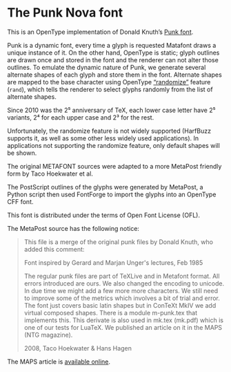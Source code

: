 The Punk Nova font
==================

This is an OpenType implementation of Donald Knuth’s
[Punk font][1].

Punk is a dynamic font, every time a glyph is requested Matafont draws
a unique instance of it. On the other hand, OpenType is static; glyph
outlines are drawn once and stored in the font and the renderer can not
alter those outlines. To emulate the dynamic nature of Punk, we generate
several alternate shapes of each glyph and store them in the font.
Alternate shapes are mapped to the base character using OpenType
[“randomize”][2] feature (`rand`), which tells the renderer to select
glyphs randomly from the list of alternate shapes.

Since 2010 was the 2⁵ anniversary of TeX, each lower case letter have 2⁵
variants, 2⁴ for each upper case and 2³ for the rest.

Unfortunately, the randomize feature is not widely supported (HarfBuzz
supports it, as well as some other less widely used applications).
In applications not supporting the randomize feature, only default shapes
will be shown.

The original METAFONT sources were adapted to a more MetaPost friendly
form by Taco Hoekwater et al.

The PostScript outlines of the glyphs were generated by MetaPost, a
Python script then used FontForge to import the glyphs into an OpenType
CFF font.

This font is distributed under the terms of Open Font License (OFL).

The MetaPost source has the following notice:

> This file is a merge of the original punk files by Donald Knuth, who
> added this comment:
>
>   Font inspired by Gerard and Marjan Unger's lectures,
>   Feb 1985
>
> The regular punk files are part of TeXLive and in Metafont format. All
> errors introduced are ours. We also changed the encoding to unicode. In
> due time we might add a few more more characters. We still need to
> improve some of the metrics which involves a bit of trial and error. The
> font just covers basic latin shapes but in ConTeXt MkIV we add virtual
> composed shapes. There is a module m-punk.tex that implements this. This
> derivate is also used in mk.tex (mk.pdf) which is one of our tests for
> LuaTeX. We published an article on it in the MAPS (NTG magazine).
>
> 2008, Taco Hoekwater & Hans Hagen

The MAPS article is [available online][3].

[1]: http://tug.org/TUGboat/Articles/tb09-2/tb21knut.pdf
[2]: http://www.microsoft.com/typography/otspec/features_pt.htm#rand
[3]: http://www.ntg.nl/maps/37/
